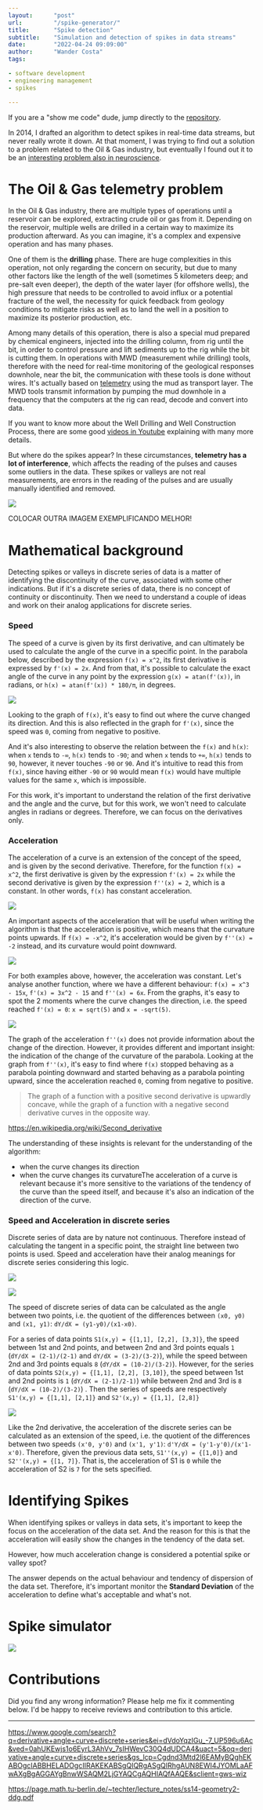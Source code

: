 ```yaml
---
layout:      "post"
url:         "/spike-generator/"
title:       "Spike detection"
subtitle:    "Simulation and detection of spikes in data streams"
date:        "2022-04-24 09:09:00"
author:      "Wander Costa"
tags:

- software development
- engineering management
- spikes

---
```


If you are a "show me code" dude, jump directly to the [repository][repository].

In 2014, I drafted an algorithm to detect spikes in real-time data streams, but never really wrote it down. At that
moment, I was trying to find out a solution to a problem related to the Oil & Gas industry, but eventually I found out
it to be an [interesting problem also in neuroscience][neuroscience].

# The Oil & Gas telemetry problem

In the Oil & Gas industry, there are multiple types of operations until a reservoir can be explored, extracting crude
oil or gas from it. Depending on the reservoir, multiple wells are drilled in a certain way to maximize its production
afterward. As you can imagine, it's a complex and expensive operation and has many phases.

One of them is the **drilling** phase. There are huge complexities in this operation, not only regarding the concern on
security, but due to many other factors like the length of the well (sometimes 5 kilometers deep; and pre-salt even
deeper), the depth of the water layer (for offshore wells), the high pressure that needs to be controlled to avoid
influx or a potential fracture of the well, the necessity for quick feedback from geology conditions to mitigate risks
as well as to land the well in a position to maximize its posterior production, etc.

Among many details of this operation, there is also a special mud prepared by chemical engineers, injected into the
drilling column, from rig until the bit, in order to control pressure and lift sediments up to the rig while the bit is
cutting them. In operations with MWD (measurement while drilling) tools, therefore with the need for real-time
monitoring of the geological responses downhole, near the bit, the communication with these tools is done without wires.
It's actually based on [telemetry][telemetry] using the mud as transport layer. The MWD tools transmit information by
pumping the mud downhole in a frequency that the computers at the rig can read, decode and convert into data.

If you want to know more about the Well Drilling and Well Construction Process, there are some
good [videos in Youtube][wellconstructionvideo] explaining with many more details.

But where do the spikes appear? In these circumstances, **telemetry has a lot of interference**, which affects the
reading of the pulses and causes some outliers in the data. These spikes or valleys are not real measurements, are
errors in the reading of the pulses and are usually manually identified and removed.

![](https://www.researchgate.net/publication/257709973/figure/fig1/AS:866939387781120@1583705865271/Typical-example-of-noise-in-the-steerable-drilling-downward-command-signal.png)

COLOCAR OUTRA IMAGEM EXEMPLIFICANDO MELHOR!

# Mathematical background

Detecting spikes or valleys in discrete series of data is a matter of identifying the discontinuity of the curve,
associated with some other indications. But if it's a discrete series of data, there is no concept of continuity or
discontinuity. Then we need to understand a couple of ideas and work on their analog applications for discrete series.

### Speed

The speed of a curve is given by its first derivative, and can ultimately be used to calculate the angle of the curve in
a specific point. In the parabola below, described by the expression `f(x) = x^2`, its first derivative is expressed
by `f'(x) = 2x`. And from that, it's possible to calculate the exact angle of the curve in any point by the
expression `g(x) = atan(f'(x))`, in radians, or `h(x) = atan(f'(x)) * 180/π`, in degrees.

![](/img/spikes-xx-2x-angle.png)

Looking to the graph of `f(x)`, it's easy to find out where the curve changed its direction. And this is also reflected
in the graph for `f'(x)`, since the speed was `0`, coming from negative to positive.

And it's also interesting to observe the relation between the `f(x)` and `h(x)`: when `x` tends to `-∞`, `h(x)` tends
to `-90`; and when `x` tends to `+∞`, `h(x)` tends to `90`, however, it never touches `-90` or `90`. And it's intuitive
to read this from `f(x)`, since having either `-90` or `90` would mean `f(x)` would have multiple values for the
same `x`, which is impossible.

For this work, it's important to understand the relation of the first derivative and the angle and the curve, but for
this work, we won't need to calculate angles in radians or degrees. Therefore, we can focus on the derivatives only.

### Acceleration

The acceleration of a curve is an extension of the concept of the speed, and is given by the second derivative.
Therefore, for the function `f(x) = x^2`, the first derivative is given by the expression `f'(x) = 2x` while the second
derivative is given by the expression `f''(x) = 2`, which is a constant. In other words, `f(x)` has constant
acceleration.

![](/img/spikes-xx-2x-2.png)

An important aspects of the acceleration that will be useful when writing the algorithm is that the acceleration is
positive, which means that the curvature points upwards. If `f(x) = -x^2`, it's acceleration would be given
by `f''(x) = -2` instead, and its curvature would point downward.

![](/img/spikes-xx-2x-2-negative.png)

For both examples above, however, the acceleration was constant. Let's analyse another function, where we have a
different behaviour: `f(x) = x^3 - 15x`, `f'(x) = 3x^2 - 15` and `f''(x) = 6x`. From the graphs, it's easy to spot the 2
moments where the curve changes the direction, i.e. the speed reached `f'(x) = 0`: `x = sqrt(5)` and `x = -sqrt(5)`.

![](/img/spikes-xxx-3x2-6x.png)

The graph of the acceleration `f''(x)` does not provide information about the change of the direction. However, it
provides different and important insight: the indication of the change of the curvature of the parabola. Looking at the
graph from `f''(x)`, it's easy to find where `f(x)` stopped behaving as a parabola pointing downward and started
behaving as a parabola pointing upward, since the acceleration reached `0`, coming from negative to positive.

> The graph of a function with a positive second derivative is upwardly concave, while the graph of a function with a
> negative second derivative curves in the opposite way.

https://en.wikipedia.org/wiki/Second_derivative

The understanding of these insights is relevant for the understanding of the algorithm:

- when the curve changes its direction
- when the curve changes its curvatureThe acceleration of a curve is relevant because it's more sensitive to the
  variations of the tendency of the curve than the speed itself, and because it's also an indication of the direction of
  the curve.

### Speed and Acceleration in discrete series

Discrete series of data are by nature not continuous. Therefore instead of calculating the tangent in a specific point,
the straight line between two points is used. Speed and acceleration have their analog meanings for discrete series
considering this logic.

![](/img/spikes-xx-discrete.png)

![](/img/spikes-xxx-discrete.png)

The speed of discrete series of data can be calculated as the angle between two points, i.e. the quotient of the
differences between `(x0, y0)` and `(x1, y1)`: `dY/dX = (y1-y0)/(x1-x0)`.

For a series of data points `S1(x,y) = {[1,1], [2,2], [3,3]}`, the speed between 1st and 2nd points, and between 2nd and
3rd points equals `1` (`dY/dX = (2-1)/(2-1)` and `dY/dX = (3-2)/(3-2)`), while the speed between 2nd and 3rd points
equals `8` (`dY/dX = (10-2)/(3-2)`). However, for the series of data points `S2(x,y) = {[1,1], [2,2], [3,10]}`, the
speed between 1st and 2nd points is `1` (`dY/dX = (2-1)/2-1)`) while between 2nd and 3rd is `8` (`dY/dX = (10-2)/(3-2)`)
. Then the series of speeds are respectively `S1'(x,y) = {[1,1], [2,1]}` and `S2'(x,y) = {[1,1], [2,8]}`

![](/img/spikes-discrete-examples.png)

Like the 2nd derivative, the acceleration of the discrete series can be calculated as an extension of the speed, i.e.
the quotient of the differences between two speeds `(x'0, y'0)` and `(x'1, y'1)`: `d'Y/dX = (y'1-y'0)/(x'1-x'0)`.
Therefore, given the previous data sets, `S1''(x,y) = {[1,0]}` and `S2''(x,y) = {[1, 7]}`. That is, the acceleration of
S1 is `0` while the acceleration of S2 is `7` for the sets specified.

# Identifying Spikes

When identifying spikes or valleys in data sets, it's important to keep the focus on the acceleration of the data set.
And the reason for this is that the acceleration will easily show the changes in the tendency of the data set.

However, how much acceleration change is considered a potential spike or valley spot?

The answer depends on the actual behaviour and tendency of dispersion of the data set. Therefore, it's important monitor
the **Standard Deviation** of the acceleration to define what's acceptable and what's not.

# Spike simulator

![](/img/spikes-simulator-sampling.png)

# Contributions

Did you find any wrong information? Please help me fix it commenting below. I'd be happy to receive reviews and
contribution to this article.

[neuroscience]: https://www.frontiersin.org/articles/10.3389/fninf.2015.00028/full

[repository]: https://github.com/rwanderc/spikes

[telemetry]: https://glossary.oilfield.slb.com/en/terms/t/telemetry

[wellconstructionvideo]: https://www.youtube.com/watch?v=HHip4mkTrQs

---

https://www.google.com/search?q=derivative+angle+curve+discrete+series&ei=dVdoYqzIGu_-7_UP596u6Ac&ved=0ahUKEwjs1o6EyrL3AhVv_7sIHWevC30Q4dUDCA4&uact=5&oq=derivative+angle+curve+discrete+series&gs_lcp=Cgdnd3Mtd2l6EAMyBQghEKABOgcIABBHELADOgcIIRAKEKABSgQIQRgASgQIRhgAUN8EWI4JYOMLaAFwAXgBgAGGAYgBnwWSAQM2LjGYAQCgAQHIAQfAAQE&sclient=gws-wiz

https://page.math.tu-berlin.de/~techter/lecture_notes/ss14-geometry2-ddg.pdf